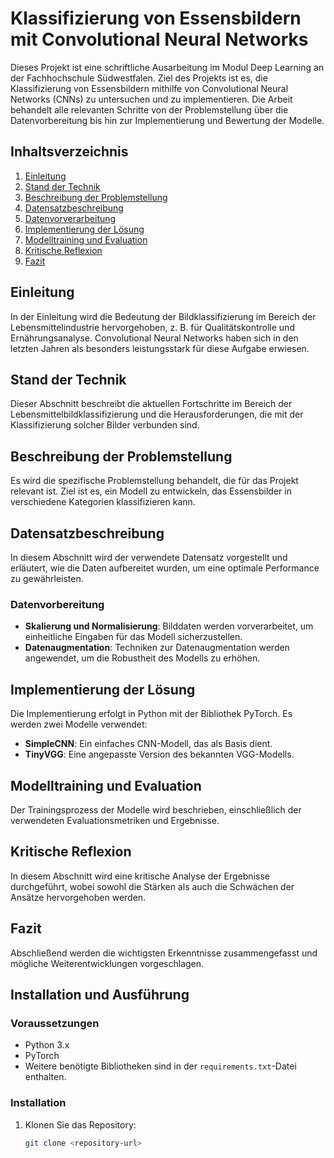 # Klassifizierung von Essensbildern mit Convolutional Neural Networks

Dieses Projekt ist eine schriftliche Ausarbeitung im Modul Deep Learning an der Fachhochschule Südwestfalen. Ziel des Projekts ist es, die Klassifizierung von Essensbildern mithilfe von Convolutional Neural Networks (CNNs) zu untersuchen und zu implementieren. Die Arbeit behandelt alle relevanten Schritte von der Problemstellung über die Datenvorbereitung bis hin zur Implementierung und Bewertung der Modelle.

## Inhaltsverzeichnis
1. [Einleitung](#einleitung)
2. [Stand der Technik](#stand-der-technik)
3. [Beschreibung der Problemstellung](#beschreibung-der-problemstellung)
4. [Datensatzbeschreibung](#datensatzbeschreibung)
5. [Datenvorverarbeitung](#datenvorverarbeitung)
6. [Implementierung der Lösung](#implementierung-der-loesung)
7. [Modelltraining und Evaluation](#modelltraining-und-evaluation)
8. [Kritische Reflexion](#kritische-reflexion)
9. [Fazit](#fazit)

## Einleitung
In der Einleitung wird die Bedeutung der Bildklassifizierung im Bereich der Lebensmittelindustrie hervorgehoben, z. B. für Qualitätskontrolle und Ernährungsanalyse. Convolutional Neural Networks haben sich in den letzten Jahren als besonders leistungsstark für diese Aufgabe erwiesen.

## Stand der Technik
Dieser Abschnitt beschreibt die aktuellen Fortschritte im Bereich der Lebensmittelbildklassifizierung und die Herausforderungen, die mit der Klassifizierung solcher Bilder verbunden sind.

## Beschreibung der Problemstellung
Es wird die spezifische Problemstellung behandelt, die für das Projekt relevant ist. Ziel ist es, ein Modell zu entwickeln, das Essensbilder in verschiedene Kategorien klassifizieren kann.

## Datensatzbeschreibung
In diesem Abschnitt wird der verwendete Datensatz vorgestellt und erläutert, wie die Daten aufbereitet wurden, um eine optimale Performance zu gewährleisten.

### Datenvorbereitung
- **Skalierung und Normalisierung**: Bilddaten werden vorverarbeitet, um einheitliche Eingaben für das Modell sicherzustellen.
- **Datenaugmentation**: Techniken zur Datenaugmentation werden angewendet, um die Robustheit des Modells zu erhöhen.

## Implementierung der Lösung
Die Implementierung erfolgt in Python mit der Bibliothek PyTorch. Es werden zwei Modelle verwendet:
- **SimpleCNN**: Ein einfaches CNN-Modell, das als Basis dient.
- **TinyVGG**: Eine angepasste Version des bekannten VGG-Modells.

## Modelltraining und Evaluation
Der Trainingsprozess der Modelle wird beschrieben, einschließlich der verwendeten Evaluationsmetriken und Ergebnisse.

## Kritische Reflexion
In diesem Abschnitt wird eine kritische Analyse der Ergebnisse durchgeführt, wobei sowohl die Stärken als auch die Schwächen der Ansätze hervorgehoben werden.

## Fazit
Abschließend werden die wichtigsten Erkenntnisse zusammengefasst und mögliche Weiterentwicklungen vorgeschlagen.

## Installation und Ausführung
### Voraussetzungen
- Python 3.x
- PyTorch
- Weitere benötigte Bibliotheken sind in der `requirements.txt`-Datei enthalten.

### Installation
1. Klonen Sie das Repository:
   ```bash
   git clone <repository-url>
